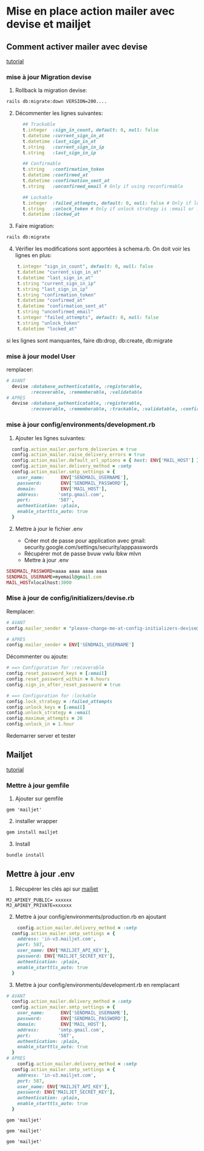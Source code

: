 # Mise en place action mailer avec devise et mailjet
## Comment activer mailer avec devise
[tutorial](https://www.bogotobogo.com/RubyOnRails/RubyOnRails_Devise_Authentication_Sending_Confirmation_Email.php)
### mise à jour Migration devise
1. Rollback la migration devise:
```bash
rails db:migrate:down VERSION=200....
```
2. Décommenter les lignes suivantes:
```ruby
      ## Trackable
      t.integer  :sign_in_count, default: 0, null: false
      t.datetime :current_sign_in_at
      t.datetime :last_sign_in_at
      t.string   :current_sign_in_ip
      t.string   :last_sign_in_ip

      ## Confirmable
      t.string   :confirmation_token
      t.datetime :confirmed_at
      t.datetime :confirmation_sent_at
      t.string   :unconfirmed_email # Only if using reconfirmable

      ## Lockable
      t.integer  :failed_attempts, default: 0, null: false # Only if lock strategy is :failed_attempts
      t.string   :unlock_token # Only if unlock strategy is :email or :both
      t.datetime :locked_at
```
3. Faire migration:
```bash
rails db:migrate
```
4. Vérifier les modifications sont apportées à schema.rb.
On doit voir les lignes en plus:
```ruby
    t.integer "sign_in_count", default: 0, null: false
    t.datetime "current_sign_in_at"
    t.datetime "last_sign_in_at"
    t.string "current_sign_in_ip"
    t.string "last_sign_in_ip"
    t.string "confirmation_token"
    t.datetime "confirmed_at"
    t.datetime "confirmation_sent_at"
    t.string "unconfirmed_email"
    t.integer "failed_attempts", default: 0, null: false
    t.string "unlock_token"
    t.datetime "locked_at"
```
si les lignes sont manquantes, faire db:drop, db:create, db:migrate

### mise à jour model User
remplacer:
```ruby
# AVANT
  devise :database_authenticatable, :registerable,
         :recoverable, :rememberable, :validatable
# APRES
  devise :database_authenticatable, :registerable,
         :recoverable, :rememberable, :trackable, :validatable, :confirmable, :lockable
```

### mise à jour config/environments/development.rb

1. Ajouter les lignes suivantes:
```ruby
  config.action_mailer.perform_deliveries = true
  config.action_mailer.raise_delivery_errors = true
  config.action_mailer.default_url_options = { host: ENV['MAIL_HOST'] }
  config.action_mailer.delivery_method = :smtp
  config.action_mailer.smtp_settings = {
    user_name:      ENV['SENDMAIL_USERNAME'],
    password:       ENV['SENDMAIL_PASSWORD'],
    domain:         ENV['MAIL_HOST'],
    address:       'smtp.gmail.com',
    port:          '587',
    authentication: :plain,
    enable_starttls_auto: true
  }
```

2. Mettre à jour le fichier .env

    * Créer mot de passe pour application avec gmail:  security.google.com/settings/security/apppasswords
    * Récupérer mot de passe bvuw vwlu lbkw mlvn
    * Mettre à jour .env
```ruby
SENDMAIL_PASSWORD=aaaa aaaa aaaa aaaa
SENDMAIL_USERNAME=myemail@gmail.com
MAIL_HOST=localhost:3000
```

### Mise à jour de config/initializers/devise.rb
Remplacer:
```ruby
# AVANT
config.mailer_sender = "please-change-me-at-config-initializers-devise@example.com"

# APRÈS
config.mailer_sender = ENV['SENDMAIL_USERNAME']
```
Décommenter ou ajoute:
```ruby
# ==> Configuration for :recoverable
config.reset_password_keys = [:email]
config.reset_password_within = 6.hours
config.sign_in_after_reset_password = true

# ==> Configuration for :lockable  
config.lock_strategy = :failed_attempts
config.unlock_keys = [:email]
config.unlock_strategy = :email
config.maximum_attempts = 20
config.unlock_in = 1.hour
```

Redemarrer server et tester

## Mailjet
[tutorial](https://github.com/mailjet/mailjet-gem)

### Mettre à jour gemfile
1. Ajouter sur gemfile
```gemfile
gem 'mailjet'
```
2. installer wrapper
```bash
gem install mailjet
```
3. Install
```bash
bundle install
```
## Mettre à jour .env
1. Récupérer les clés api sur [mailjet](https://app.mailjet.com/account/apikeys)
```env
MJ_APIKEY_PUBLIC= xxxxxx
MJ_APIKEY_PRIVATE=xxxxxx
```
2. Mettre à jour config/environments/production.rb en ajoutant
```ruby
    config.action_mailer.delivery_method = :smtp
  config.action_mailer.smtp_settings = {
    address: 'in-v3.mailjet.com',
    port: 587,
    user_name: ENV['MAILJET_API_KEY'],
    password: ENV['MAILJET_SECRET_KEY'],
    authentication: :plain,
    enable_starttls_auto: true
  }
```
3. Mettre à jour config/environments/development.rb en remplacant
```ruby
# AVANT
  config.action_mailer.delivery_method = :smtp
  config.action_mailer.smtp_settings = {
    user_name:      ENV['SENDMAIL_USERNAME'],
    password:       ENV['SENDMAIL_PASSWORD'],
    domain:         ENV['MAIL_HOST'],
    address:       'smtp.gmail.com',
    port:          '587',
    authentication: :plain,
    enable_starttls_auto: true
  }
# APRES
    config.action_mailer.delivery_method = :smtp
  config.action_mailer.smtp_settings = {
    address: 'in-v3.mailjet.com',
    port: 587,
    user_name: ENV['MAILJET_API_KEY'],
    password: ENV['MAILJET_SECRET_KEY'],
    authentication: :plain,
    enable_starttls_auto: true
  }
```
```gemfile
gem 'mailjet'
```
```gemfile
gem 'mailjet'
```
```gemfile
gem 'mailjet'
```